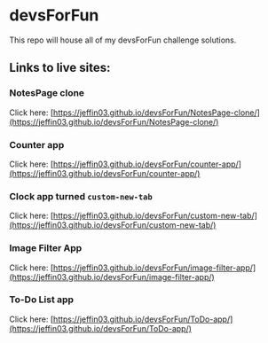 # devsForFun 

This repo will house all of my devsForFun challenge solutions.

## Links to live sites:

### NotesPage clone

Click here: [https://jeffin03.github.io/devsForFun/NotesPage-clone/](https://jeffin03.github.io/devsForFun/NotesPage-clone/)

### Counter app

Click here: [https://jeffin03.github.io/devsForFun/counter-app/](https://jeffin03.github.io/devsForFun/counter-app/)

### Clock app turned ``custom-new-tab``

Click here: [https://jeffin03.github.io/devsForFun/custom-new-tab/](https://jeffin03.github.io/devsForFun/custom-new-tab/)

### Image Filter App

Click here: [https://jeffin03.github.io/devsForFun/image-filter-app/](https://jeffin03.github.io/devsForFun/image-filter-app/)

### To-Do List app 

Click here: [https://jeffin03.github.io/devsForFun/ToDo-app/](https://jeffin03.github.io/devsForFun/ToDo-app/)



